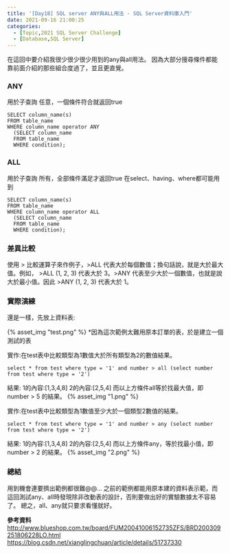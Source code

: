 ```yaml
---
title: '[Day18] SQL server ANY與ALL用法 - SQL Server資料庫入門'
date: 2021-09-16 21:00:25
categories:
  - [Topic,2021 SQL Server Challenge]
  - [Database,SQL Server]
---
```

在這回中要介紹我很少很少很少用到的any與all用法。
因為大部分搜尋條件都能靠前面介紹的那些組合度過了，並且更直覺。

### ANY
用於子查詢
任意，一個條件符合就返回true
```
SELECT column_name(s)
FROM table_name
WHERE column_name operator ANY
  (SELECT column_name
  FROM table_name
  WHERE condition); 
```


### ALL
用於子查詢
所有，全部條件滿足才返回true
在select、having、where都可能用到
```
SELECT column_name(s)
FROM table_name
WHERE column_name operator ALL
  (SELECT column_name
  FROM table_name
  WHERE condition); 
```

### 差異比較
使用 > 比較運算子來作例子，>ALL 代表大於每個數值；換句話說，就是大於最大值。例如， >ALL (1, 2, 3) 代表大於 3。>ANY 代表至少大於一個數值，也就是說大於最小值。因此 >ANY (1, 2, 3) 代表大於 1。

### 實際演練
還是一樣，先放上資料表:

{% asset_img "test.png" %}
*因為這次範例太難用原本訂單的表，於是建立一個測試的表


實作:在test表中比較類型為1數值大於所有類型為2的數值結果。
```
select * from test where type = '1' and number > all (select number from test where type = '2')
```
結果:
1的內容:[1,3,4,8]
2的內容:[2,5,4]
而以上方條件all等於找最大值，即number > 5 的結果。
{% asset_img "1.png" %}



實作:在test表中比較類型為1數值至少大於一個類型2數值的結果。
```
select * from test where type = '1' and number > any (select number from test where type = '2')
```
結果:
1的內容:[1,3,4,8]
2的內容:[2,5,4]
而以上方條件any，等於找最小值，即number > 2 的結果。
{% asset_img "2.png" %}

### 總結
用到機會連要擠出範例都很難@@...
之前的範例都能用原本建的資料表示範，而這回測試any、all時發現除非改動表的設計，否則要做出好的實驗數據太不容易了。
總之，all、any就只要求看懂就好。

**參考資料**
http://www.blueshop.com.tw/board/FUM20041006152735ZFS/BRD200309251806228LO.html
https://blog.csdn.net/xianglingchuan/article/details/51737330
